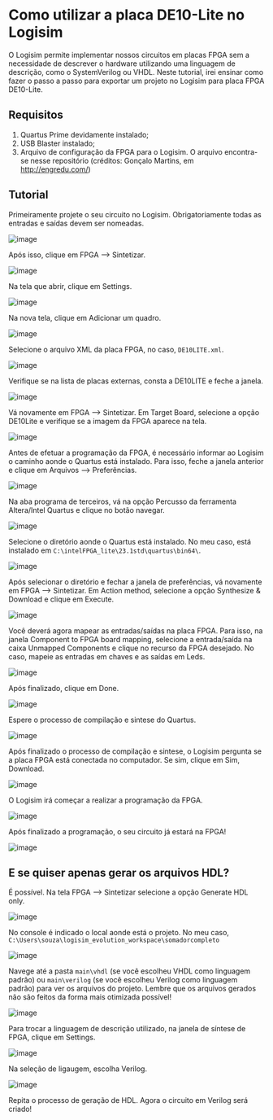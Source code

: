 # Como utilizar a placa DE10-Lite no Logisim

O Logisim permite implementar nossos circuitos em placas FPGA sem a necessidade de descrever o hardware utilizando uma linguagem de descrição, como o SystemVerilog ou VHDL. Neste tutorial, irei ensinar como fazer o passo a passo para exportar um projeto no Logisim para placa FPGA DE10-Lite.

## Requisitos

1. Quartus Prime devidamente instalado;
2. USB Blaster instalado;
3. Arquivo de configuração da FPGA para o Logisim. O arquivo encontra-se nesse repositório (créditos: Gonçalo Martins, em http://engredu.com/)

## Tutorial

Primeiramente projete o seu circuito no Logisim. Obrigatoriamente todas as entradas e saídas devem ser nomeadas.

![image](https://github.com/pedrothiag/de10-lite-logisim/assets/5923790/4ad34e56-9f9d-4190-a109-368f01942337)

Após isso, clique em FPGA --> Sintetizar.

![image](https://github.com/pedrothiag/de10-lite-logisim/assets/5923790/c7addb7e-90af-4207-94ef-50094ba9cea5)

Na tela que abrir, clique em Settings.

![image](https://github.com/pedrothiag/de10-lite-logisim/assets/5923790/d0c48aff-79a1-4e60-ac99-46318800ee7a)

Na nova tela, clique em Adicionar um quadro.

![image](https://github.com/pedrothiag/de10-lite-logisim/assets/5923790/7dd50ccc-f4c1-4689-b851-5f3660bd4629)

Selecione o arquivo XML da placa FPGA, no caso, `DE10LITE.xml`.

![image](https://github.com/pedrothiag/de10-lite-logisim/assets/5923790/1b3cdeae-c3a2-4673-9450-cc4471b4e696)

Verifique se na lista de placas externas, consta a DE10LITE e feche a janela.

![image](https://github.com/pedrothiag/de10-lite-logisim/assets/5923790/6cd1822e-c6b3-4d2d-aaf0-ca3f9a5addfd)

Vá novamente em FPGA --> Sintetizar. Em Target Board, selecione a opção DE10Lite e verifique se a imagem da FPGA aparece na tela.

![image](https://github.com/pedrothiag/de10-lite-logisim/assets/5923790/75b3bd28-8e15-4ce1-b51b-f284392e4b3f)

Antes de efetuar a programação da FPGA, é necessário informar ao Logisim o caminho aonde o Quartus está instalado. Para isso, feche a janela anterior e clique em Arquivos --> Preferências.

![image](https://github.com/pedrothiag/de10-lite-logisim/assets/5923790/6f209e05-7c93-4eac-bd17-f0406f4ee6e3)

Na aba programa de terceiros, vá na opção Percusso da ferramenta Altera/Intel Quartus e clique no botão navegar.

![image](https://github.com/pedrothiag/de10-lite-logisim/assets/5923790/e0d5443f-7440-4f49-9685-413645c2583f)

Selecione o diretório aonde o Quartus está instalado. No meu caso, está instalado em `C:\intelFPGA_lite\23.1std\quartus\bin64\`.

![image](https://github.com/pedrothiag/de10-lite-logisim/assets/5923790/5e697a3d-f609-4976-85d7-8ad09b8aea31)

Após selecionar o diretório e fechar a janela de preferências, vá novamente em FPGA --> Sintetizar. Em Action method, selecione a opção Synthesize & Download e clique em Execute.

![image](https://github.com/pedrothiag/de10-lite-logisim/assets/5923790/916069f3-e4c3-420b-80f7-aaf3da3b89f4)

Você deverá agora mapear as entradas/saídas na placa FPGA. Para isso, na janela Component to FPGA board mapping, selecione a entrada/saída na caixa Unmapped Components e clique no recurso da FPGA desejado. No caso, mapeie as entradas em chaves e as saídas em Leds.

![image](https://github.com/pedrothiag/de10-lite-logisim/assets/5923790/4bf83d1a-5239-4198-9f34-cc7fa6585bd7)

Após finalizado, clique em Done.

![image](https://github.com/pedrothiag/de10-lite-logisim/assets/5923790/8eebcfe8-f776-47a7-b3e6-a83c516c2b6e)

Espere o processo de compilação e sintese do Quartus. 

![image](https://github.com/pedrothiag/de10-lite-logisim/assets/5923790/9e6451eb-4c71-4a06-823e-ce0393415c9c)

Após finalizado o processo de compilação e sintese, o Logisim pergunta se a placa FPGA está conectada no computador. Se sim, clique em Sim, Download.

![image](https://github.com/pedrothiag/de10-lite-logisim/assets/5923790/29817ac6-dd39-4ca0-9aea-bfc64484dcde)

O Logisim irá começar a realizar a programação da FPGA.

![image](https://github.com/pedrothiag/de10-lite-logisim/assets/5923790/02f5962c-b6b9-470f-af64-d8aa289e570f)

Após finalizado a programação, o seu circuito já estará na FPGA!

![image](https://github.com/pedrothiag/de10-lite-logisim/assets/5923790/576b83c0-58c8-4ebb-8d57-785f206faab1)

## E se quiser apenas gerar os arquivos HDL?

É possível. Na tela FPGA --> Sintetizar selecione a opção Generate HDL only. 

![image](https://github.com/pedrothiag/de10-lite-logisim/assets/5923790/9cdd8a9c-5471-4a05-8b5b-bdbc60ae8cc2)

No console é indicado o local aonde está o projeto. No meu caso, `C:\Users\souza\logisim_evolution_workspace\somadorcompleto`

![image](https://github.com/pedrothiag/de10-lite-logisim/assets/5923790/df93ff98-a793-4b15-be56-3aea860bcef1)

Navege até a pasta `main\vhdl` (se você escolheu VHDL como linguagem padrão) ou `main\verilog` (se você escolheu Verilog como linguagem padrão) para ver os arquivos do projeto. Lembre que os arquivos gerados não são feitos da forma mais otimizada possível!

![image](https://github.com/pedrothiag/de10-lite-logisim/assets/5923790/05525ada-d7b6-419a-958d-a53e9b7bfde8)

Para trocar a linguagem de descrição utilizado, na janela de síntese de FPGA, clique em Settings.

![image](https://github.com/pedrothiag/de10-lite-logisim/assets/5923790/66afa84b-4742-486b-8ffb-f8c912482d5f)

Na seleção de ligaugem, escolha Verilog.

![image](https://github.com/pedrothiag/de10-lite-logisim/assets/5923790/35bf98bc-c0e1-4242-afa5-54e5890d0b95)

Repita o processo de geração de HDL. Agora o circuito em Verilog será criado!


